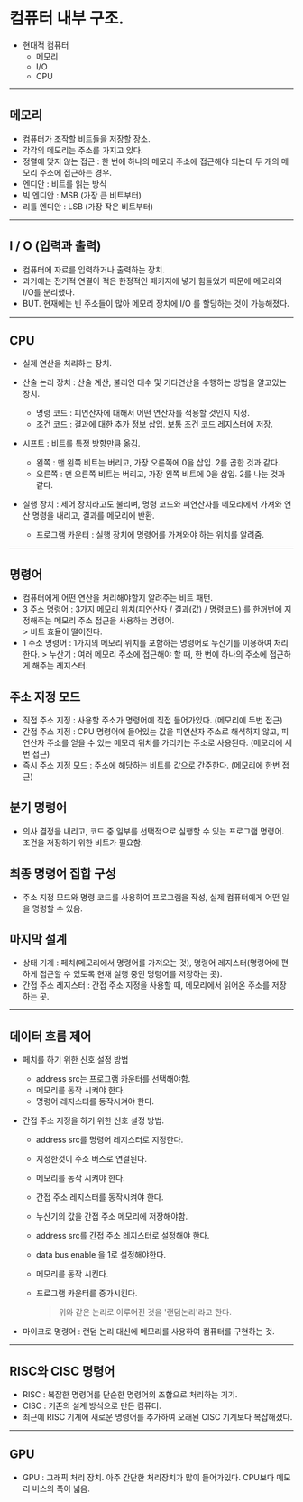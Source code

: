 # 컴퓨터 내부 구조.
- 현대적 컴퓨터
    - 메모리
    - I/O
    - CPU

---

## 메모리
- 컴퓨터가 조작할 비트들을 저장할 장소.
- 각각의 메모리는 주소를 가지고 있다.
- 정렬에 맞지 않는 접근 : 한 번에 하나의 메모리 주소에 접근해야 되는데 두 개의 메모리 주소에 접근하는 경우.
- 엔디안 : 비트를 읽는 방식
- 빅 엔디안 : MSB (가장 큰 비트부터)
- 리틀 엔디안 : LSB (가장 작은 비트부터)

---

## I / O (입력과 출력)
- 컴퓨터에 자료를 입력하거나 출력하는 장치.
- 과거에는 전기적 연결이 적은 한정적인 패키지에 넣기 힘들었기 때문에 메모리와 I/O를 분리했다.
- BUT. 현재에는 빈 주소들이 많아 메모리 장치에 I/O 를 할당하는 것이 가능해졌다.

---

## CPU
- 실제 연산을 처리하는 장치.
- 산술 논리 장치 : 산술 계산, 불리언 대수 및 기타연산을 수행하는 방법을 알고있는 장치.
    - 명령 코드 : 피연산자에 대해서 어떤 연산자를 적용할 것인지 지정.
    - 조건 코드 : 결과에 대한 추가 정보 삽입. 보통 조건 코드 레지스터에 저장.
 
- 시프트 : 비트를 특정 방향만큼 옮김.
    - 왼쪽 : 맨 왼쪽 비트는 버리고, 가장 오른쪽에 0을 삽입. 2를 곱한 것과 같다.
    - 오른쪽 : 맨 오른쪽 비트는 버리고, 가장 왼쪽 비트에 0을 삽입. 2를 나눈 것과 같다.

- 실행 장치 : 제어 장치라고도 불리며, 명령 코드와 피연산자를 메모리에서 가져와 연산 명령을 내리고, 결과를 메모리에 반환.
    - 프로그램 카운터 : 실행 장치에 명령어를 가져와야 하는 위치를 알려줌.

---

## 명령어
- 컴퓨터에게 어떤 연산을 처리해야할지 알려주는 비트 패턴.
- 3 주소 명령어 : 3가지 메모리 위치(피연산자 / 결과(값) / 명령코드) 를 한꺼번에 지정해주는 메모리 주소 접근을 사용하는 명령어.  
        > 비트 효율이 떨어진다.
- 1 주소 명령어 : 1가지의 메모리 위치를 포함하는 명령어로 누산기를 이용하여 처리한다.
        > 누산기 : 여러 메모리 주소에 접근해야 할 때, 한 번에 하나의 주소에 접근하게 해주는 레지스터.
   
## 주소 지정 모드
- 직접 주소 지정 : 사용할 주소가 명령어에 직접 들어가있다. (메모리에 두번 접근)
- 간접 주소 지정 : CPU 명령어에 들어있는 값을 피연산자 주소로 해석하지 않고, 피연산자 주소를 얻을 수 있는 메모리 위치를 가리키는 주소로 사용된다. (메모리에 세번 접근)
- 즉시 주소 지정 모드 : 주소에 해당하는 비트를 값으로 간주한다. (메모리에 한번 접근)
      
## 분기 명령어
- 의사 결정을 내리고, 코드 중 일부를 선택적으로 실행할 수 있는 프로그램 명령어. 조건을 저장하기 위한 비트가 필요함.
   
## 최종 명령어 집합 구성
- 주소 지정 모드와 명령 코드를 사용하여 프로그램을 작성, 실제 컴퓨터에게 어떤 일을 명령할 수 있음.

## 마지막 설계
- 상태 기계 : 페치(메모리에서 명령어를 가져오는 것), 명령어 레지스터(명령어에 편하게 접근할 수 있도록 현재 실행 중인 명령어를 저장하는 곳).
- 간접 주소 레지스터 : 간접 주소 지정을 사용할 때, 메모리에서 읽어온 주소를 저장하는 곳.

---

## 데이터 흐름 제어  
- 페치를 하기 위한 신호 설정 방법
    - address src는 프로그램 카운터를 선택해야함.
    - 메모리를 동작 시켜야 한다.
    - 명령어 레지스터를 동작시켜야 한다.
   
- 간접 주소 지정을 하기 위한 신호 설정 방법.
   - address src를 명령어 레지스터로 지정한다.
   - 지정한것이 주소 버스로 연결된다.
   - 메모리를 동작 시켜야 한다.
   - 간접 주소 레지스터를 동작시켜야 한다.
   - 누산기의 값을 간접 주소 메모리에 저장해야함.
   - address src를 간접 주소 레지스터로 설정해야 한다.
   - data bus enable 을 1로 설정해야한다.
   - 메모리를 동작 시킨다.
   - 프로그램 카운터를 증가시킨다.
   
       > 위와 같은 논리로 이루어진 것을 '랜덤논리'라고 한다.
   
- 마이크로 명령어 : 랜덤 논리 대신에 메모리를 사용하여 컴퓨터를 구현하는 것.

---

## RISC와 CISC 명령어 
- RISC : 복잡한 명령어를 단순한 명령어의 조합으로 처리하는 기기.
- CISC : 기존의 설계 방식으로 만든 컴퓨터.
- 최근에 RISC 기계에 새로운 명령어를 추가하여 오래된 CISC 기계보다 복잡해졌다.
     
---

## GPU
- GPU : 그래픽 처리 장치. 아주 간단한 처리장치가 많이 들어가있다. CPU보다 메모리 버스의 폭이 넓음.
